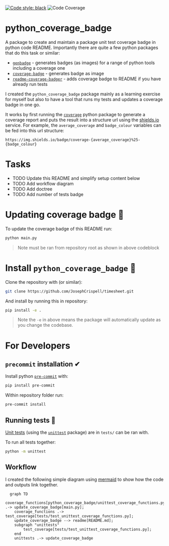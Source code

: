 [![Code style: black](https://img.shields.io/badge/code%20style-black-000000.svg)](https://github.com/psf/black)
![Code Coverage](https://img.shields.io/badge/coverage-82.3%25-green)

# python_coverage_badge
A package to create and maintain a package unit test coverage badge in python code README. Importantly there are quite a few python packages that do this task or similar:
- [`genbadge`](https://smarie.github.io/python-genbadge/) - generates badges (as images) for a range of python tools including a coverage one
- [`coverage-badge`](https://pypi.org/project/coverage-badge/) - generates badge as image
- [`readme-coverage-badger`](https://pypi.org/project/readme-coverage-badger/) - adds coverage badge to README if you have already run tests

I created the `python_coverage_badge` package mainly as a learning exercise for myself but also to have a tool that runs my tests and updates a coverage badge in one go.

It works by first running the [`coverage`](https://coverage.readthedocs.io/) python package to generate a coverage report and puts the result into a structure url using the [shields.io](https://shields.io/) service. For example, the `average_coverage` and `badge_colour` variables can be fed into this url structure:
```
https://img.shields.io/badge/coverage-{average_coverage}%25-{badge_colour}
```

# Tasks

- TODO Update this README and simplify setup content below
- TODO Add workflow diagram
- TODO Add doctree
- TODO Add number of tests badge

# Updating coverage badge 🦡
To update the coverage badge of this README run:
```python
python main.py
```
> Note must be ran from repository root as shown in above codeblock

# Install `python_coverage_badge` 🦡
Clone the repository with (or similar):
```bash
git clone https://github.com/JosephCrispell/timesheet.git
```

And install by running this in repository:
```bash
pip install -e .
```
> Note the `-e` in above means the package will automatically update as you change the codebase.

# For Developers
## `precommit` installation ✔

Install python [`pre-commit`](https://pre-commit.com/) with:
```bash
pip install pre-commit
```

Within repository folder run:
```bash
pre-commit install
```

## Running tests 🧪
[Unit tests](https://realpython.com/python-testing/) (using the [`unittest`](https://docs.python.org/3/library/unittest.html) package) are in `tests/` can be ran with.

To run all tests together:
```bash
python -m unittest
```

## Workflow
I created the following simple diagram using [mermaid](https://mermaid.js.org/) to show how the code and outputs link together.

```mermaid
  graph TD
    coverage_functions[python_coverage_badge/unittest_coverage_functions.py] .-> update_coverage_badge[main.py];
    coverage_functions .-> test_coverage[tests/test_unittest_coverage_functions.py];
    update_coverage_badge --> readme[README.md];
    subgraph "unittests"
        test_coverage[tests/test_unittest_coverage_functions.py];
    end
    unittests .-> update_coverage_badge
```
